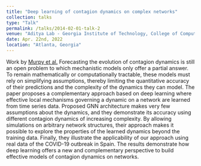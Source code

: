 ```yaml
---
title: "Deep learning of contagion dynamics on complex networks"
collection: talks
type: "Talk"
permalink: /talks/2014-02-01-talk-2
venue: "Aditya Lab - Georgia Institute of Technology, College of Computing"
date: Apr. 22nd, 2022
location: "Atlanta, Georgia"
---
```


Work by [Murpy et al.](https://www.nature.com/articles/s41467-021-24732-2.pdf) Forecasting the evolution of contagion dynamics is still an open problem to which mechanistic models only offer a partial answer. To remain mathematically or computationally tractable, these models must rely on simplifying assumptions, thereby limiting the quantitative accuracy of their predictions and the complexity of the dynamics they can model. The paper proposes a complementary approach based on deep learning where effective local mechanisms governing a dynamic on a network are learned from time series data. Proposed GNN architecture makes very few assumptions about the dynamics, and they demonstrate its accuracy using different contagion dynamics of increasing complexity. By allowing simulations on arbitrary network structures, their approach makes it possible to explore the properties of the learned dynamics beyond the training data. Finally, they illustrate the applicability of our approach using real data of the COVID-19 outbreak in Spain. The results demonstrate how deep learning offers a new and complementary perspective to build effective models of contagion dynamics on networks.
